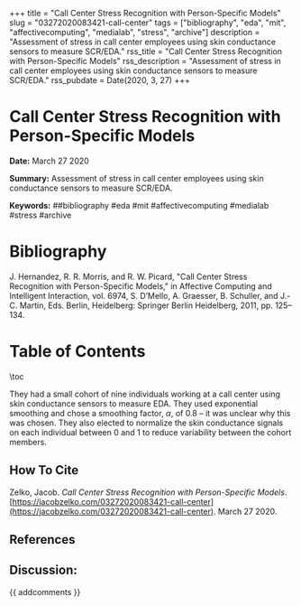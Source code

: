 +++
title = "Call Center Stress Recognition with Person-Specific Models"
slug = "03272020083421-call-center"
tags = ["bibliography", "eda", "mit", "affectivecomputing", "medialab", "stress", "archive"]
description = "Assessment of stress in call center employees using skin conductance sensors to measure SCR/EDA."
rss_title = "Call Center Stress Recognition with Person-Specific Models"
rss_description = "Assessment of stress in call center employees using skin conductance sensors to measure SCR/EDA."
rss_pubdate = Date(2020, 3, 27)
+++



Call Center Stress Recognition with Person-Specific Models
=========

**Date:** March 27 2020

**Summary:** Assessment of stress in call center employees using skin conductance sensors to measure SCR/EDA.

**Keywords:** ##bibliography #eda #mit #affectivecomputing #medialab #stress #archive

Bibliography
==========

J. Hernandez, R. R. Morris, and R. W. Picard, "Call Center Stress Recognition with Person-Specific Models," in Affective Computing and Intelligent Interaction, vol. 6974, S. D’Mello, A. Graesser, B. Schuller, and J.-C. Martin, Eds. Berlin, Heidelberg: Springer Berlin Heidelberg, 2011, pp. 125–134.

Table of Contents
=========

\toc

They had a small cohort of nine individuals working at a call center using skin conductance sensors to measure EDA. They used exponential smoothing and chose a smoothing factor, $\alpha$, of $0.8$ – it was unclear why this was chosen. They also elected to normalize the skin conductance signals on each individual between $0$ and $1$ to reduce variability between the cohort members. 
## How To Cite

 Zelko, Jacob. _Call Center Stress Recognition with Person-Specific Models_. [https://jacobzelko.com/03272020083421-call-center](https://jacobzelko.com/03272020083421-call-center). March 27 2020.
## References
## Discussion: 

{{ addcomments }}
